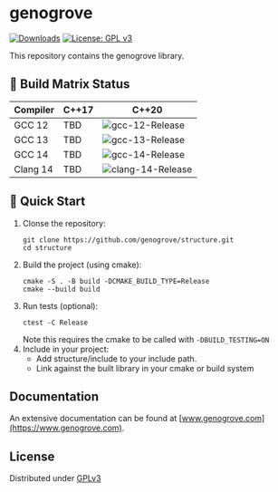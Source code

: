 # genogrove

<!-- [![.github/workflows/ci.yml](https://github.com/genogrove/genogrove/actions/workflows/ci.yml/badge.svg)](https://github.com/genogrove/structure/actions/workflows/ci.yml) -->
[![Downloads](https://img.shields.io/github/downloads/genogrove/structure/total.svg)](https://img.shields.io/github/downloads/genogrove/structure/total.svg)
[![License: GPL v3](https://img.shields.io/badge/License-GPL%20v3-blue.svg)](http://www.gnu.org/licenses/gpl-3.0)

This repository contains the genogrove library.

## 🔧 Build Matrix Status

| Compiler     | C++17 | C++20                                                                                                                                                          |
|--------------|-------|----------------------------------------------------------------------------------------------------------------------------------------------------------------|
| GCC 12       | TBD   | ![gcc-12-Release](https://img.shields.io/github/actions/workflow/status/genogrove/structure/ci.yml?branch=main&label=gcc-12-Release&style=flat&event=push)     |
| GCC 13       | TBD   | ![gcc-13-Release](https://img.shields.io/github/actions/workflow/status/genogrove/structure/ci.yml?branch=main&label=gcc-13-Release&style=flat&event=push)     |
| GCC 14       | TBD   | ![gcc-14-Release](https://img.shields.io/github/actions/workflow/status/genogrove/structure/ci.yml?branch=main&label=gcc-14-Release&style=flat&event=push)     |
| Clang 14     | TBD   | ![clang-14-Release](https://img.shields.io/github/actions/workflow/status/genogrove/structure/ci.yml?branch=main&label=clang-14-Release&style=flat&event=push) |

## 🚀 Quick Start
1. Clonse the repository:
    ```
    git clone https://github.com/genogrove/structure.git
    cd structure
   ```
2. Build the project (using cmake):
    ```
    cmake -S . -B build -DCMAKE_BUILD_TYPE=Release
    cmake --build build
   ```
3. Run tests (optional):
    ```
   ctest -C Release
   ```
   Note this requires the cmake to be called with `-DBUILD_TESTING=ON`
4. Include in your project:
    - Add structure/include to your include path.
    - Link against the built library in your cmake or build system

## Documentation

An extensive documentation can be found at [www.genogrove.com](https://www.genogrove.com).

## License

Distributed under [GPLv3](https://www.gnu.org/licenses/gpl-3.0.en.html) 

